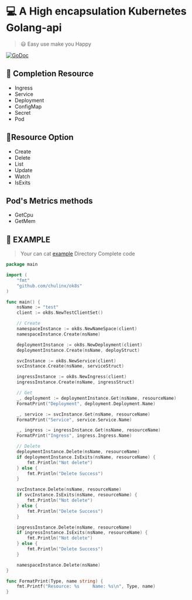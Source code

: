 # :computer: A High encapsulation Kubernetes Golang-api
> :smiley: Easy use make you Happy

[![GoDoc](https://godoc.org/github.com/chulinx/ok8s?status.svg)](https://godoc.org/github.com/chulinx/ok8s)
## :tada: Completion Resource 
- Ingress
- Service
- Deployment
- ConfigMap
- Secret
- Pod

## :clap:Resource Option
- Create 
- Delete
- List
- Update
- Watch
- IsExits

##  Pod's Metrics  methods
- GetCpu
- GetMem

## :wrench: EXAMPLE
> Your can cat [example](https://github.com/chulinx/ok8s/tree/master/examples) Directory Complete code 
```go
package main

import (
	"fmt"
	"github.com/chulinx/ok8s"
)

func main() {
	nsName := "test"
	client := ok8s.NewTestClientSet()

	// Create
	namespaceInstance := ok8s.NewNameSpace(client)
	namespaceInstance.Create(nsName)

	deploymentInstance := ok8s.NewDeployment(client)
	deploymentInstance.Create(nsName, deployStruct)

	svcInstance := ok8s.NewService(client)
	svcInstance.Create(nsName, serviceStruct)

	ingressInstance := ok8s.NewIngress(client)
	ingressInstance.Create(nsName, ingressStruct)

	// Get
	_, deployment := deploymentInstance.Get(nsName, resourceName)
	FormatPrint("Deployment", deployment.Deployment.Name)

	_, service := svcInstance.Get(nsName, resourceName)
	FormatPrint("Service", service.Service.Name)

	_, ingress := ingressInstance.Get(nsName, resourceName)
	FormatPrint("Ingress", ingress.Ingress.Name)

	// Delete
	deploymentInstance.Delete(nsName, resourceName)
	if deploymentInstance.IsExits(nsName, resourceName) {
		fmt.Println("Not delete")
	} else {
		fmt.Println("Delete Success")
	}

	svcInstance.Delete(nsName, resourceName)
	if svcInstance.IsExits(nsName, resourceName) {
		fmt.Println("Not delete")
	} else {
		fmt.Println("Delete Success")
	}

	ingressInstance.Delete(nsName, resourceName)
	if ingressInstance.IsExits(nsName, resourceName) {
		fmt.Println("Not delete")
	} else {
		fmt.Println("Delete Success")
	}

	namespaceInstance.Delete(nsName)
}

func FormatPrint(Type, name string) {
	fmt.Printf("Resource: %s     Name: %s\n", Type, name)
}

```

<script src="https://gist.github.com/rxaviers/7360908.js"></script>